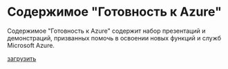 ﻿<div>
<h1>Содержимое "Готовность к Azure"</h1>
<p>Содержимое "Готовность к Azure" содержит набор презентаций и демонстраций, призванных помочь в освоении новых функций и служб Microsoft Azure.</p>
<p><a href="http://go.microsoft.com/fwlink/p/?LinkId=331133" class="solution-cta-link light-font arrowbtn green">загрузить</a></p>
</div>
